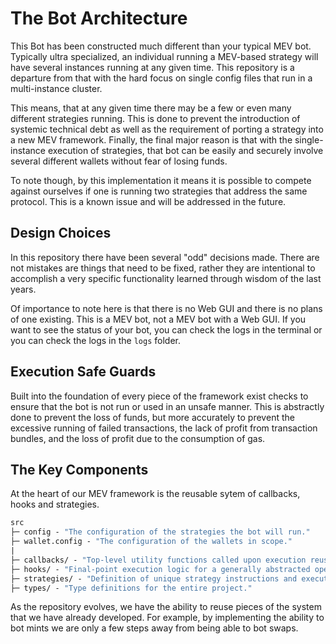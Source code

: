 # The Bot Architecture

This Bot has been constructed much different than your typical MEV bot. Typically ultra specialized, an individual running a MEV-based strategy will have several instances running at any given time. This repository is a departure from that with the hard focus on single config files that run in a multi-instance cluster.

This means, that at any given time there may be a few or even many different strategies running. This is done to prevent the introduction of systemic technical debt as well as the requirement of porting a strategy into a new MEV framework. Finally, the final major reason is that with the single-instance execution of strategies, that bot can be easily and securely involve several different wallets without fear of losing funds.

To note though, by this implementation it means it is possible to compete against ourselves if one is running two strategies that address the same protocol. This is a known issue and will be addressed in the future.

## Design Choices

In this repository there have been several "odd" decisions made. There are not mistakes are things that need to be fixed, rather they are intentional to accomplish a very specific functionality learned through wisdom of the last years.

Of importance to note here is that there is no Web GUI and there is no plans of one existing. This is a MEV bot, not a MEV bot with a Web GUI. If you want to see the status of your bot, you can check the logs in the terminal or you can check the logs in the `logs` folder.

## Execution Safe Guards

Built into the foundation of every piece of the framework exist checks to ensure that the bot is not run or used in an unsafe manner. This is abstractly done to prevent the loss of funds, but more accurately to prevent the excessive running of failed transactions, the lack of profit from transaction bundles, and the loss of profit due to the consumption of gas.

## The Key Components

At the heart of our MEV framework is the reusable sytem of callbacks, hooks and strategies.

```ml
src
├─ config - "The configuration of the strategies the bot will run."
├─ wallet.config - "The configuration of the wallets in scope."
| 
├─ callbacks/ - "Top-level utility functions called upon execution reused by many hooks."
├─ hooks/ - "Final-point execution logic for a generally abstracted operation."
├─ strategies/ - "Definition of unique strategy instructions and execution logic."
├─ types/ - "Type definitions for the entire project."
```

As the repository evolves, we have the ability to reuse pieces of the system that we have already developed. For example, by implementing the ability to bot mints we are only a few steps away from being able to bot swaps.
